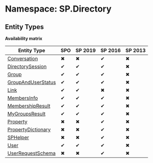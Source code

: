 # Namespace: SP.Directory

## Entity Types

**Availability matrix**

Entity Type | SPO | SP 2019 | SP 2016 | SP 2013
----------|-----|---------|---------|--------
[Conversation](./EntityTypes/Conversation.md) | ✖ | ✖ | ✔ | ✖
[DirectorySession](./EntityTypes/DirectorySession.md) | ✔ | ✔ | ✔ | ✖
[Group](./EntityTypes/Group.md) | ✔ | ✔ | ✔ | ✖
[GroupAndUserStatus](./EntityTypes/GroupAndUserStatus.md) | ✔ | ✔ | ✔ | ✖
[Link](./EntityTypes/Link.md) | ✔ | ✔ | ✖ | ✖
[MembersInfo](./EntityTypes/MembersInfo.md) | ✔ | ✔ | ✔ | ✖
[MembershipResult](./EntityTypes/MembershipResult.md) | ✔ | ✔ | ✔ | ✖
[MyGroupsResult](./EntityTypes/MyGroupsResult.md) | ✔ | ✔ | ✔ | ✖
[Property](./EntityTypes/Property.md) | ✖ | ✖ | ✔ | ✖
[PropertyDictionary](./EntityTypes/PropertyDictionary.md) | ✖ | ✖ | ✔ | ✖
[SPHelper](./EntityTypes/SPHelper.md) | ✖ | ✖ | ✔ | ✖
[User](./EntityTypes/User.md) | ✔ | ✔ | ✔ | ✖
[UserRequestSchema](./EntityTypes/UserRequestSchema.md) | ✖ | ✖ | ✔ | ✖
